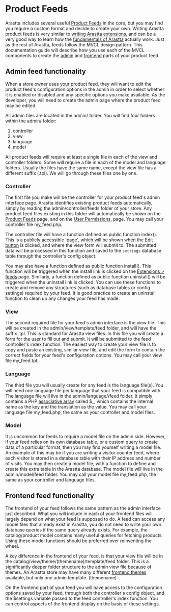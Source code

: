 Product Feeds
=============

Arastta includes several useful [Product Feeds](docs/user-manual/extensions/feeds) in the core, but you may find you require a custom format and decide to create your own. Writing Arastta product feeds is very similar to [writing Arastta extensions](docs/developers/mvc-structure), and can be a very good way to learn how the [fundamentals of Arastta](docs/developers/loading-files) actually work. Just as the rest of Arastta, feeds follow the MVCL design pattern. This documentation guide will describe how you use each of the MVCL components to create the [admin](docs/user-manual/admin-panel) and [frontend](docs/user-manual/store-front) parts of your product feed.

Admin feed functionality
------------------------

When a store owner uses your product feed, they will want to edit the product feed's configuration options in the admin in order to select whether it is enabled or disabled and any specific options you make available. As the developer, you will need to create the admin page where the product feed may be edited.

All admin files are located in the admin/ folder. You will find four folders within the admin/ folder:

1. controller
2. view
3. language
4. model

All product feeds will require at least a single file in each of the view and controller folders. Some will require a file in each of the model and language folders. Usually the files have the same name, except the view file has a different suffix (.tpl). We will go through these files one by one.

### Controller

The first file you make will be the controller for your product feed's admin interface page. Arastta identifies existing product feeds automatically, simply by reading the admin/controller/feeds folder of your store. Any product feed files existing in this folder will automatically be shown on the [Product Feeds](docs/user-manual/extensions/feeds) page, and on the [User Permissions](docs/user-manual/system/users/groups), page. You may call your controller file my_feed.php.

The controller file will have a function defined as public function index(). This is a publicly accessible 'page', which will be shown when the [Edit button](extension/module/edit/) is clicked, and where the view form will submit to. The submitted data will be processed in this function and saved to the `settings` database table through the controller's config object.

You may also have a function defined as public function install(). This function will be triggered when the install link is clicked on the [Extensions > feeds](docs/user-manual/appearance/modules/overview) page. Similarly, a function defined as public function uninstall() will be triggered when the uninstall link is clicked. You can use these functions to create and remove any structures (such as database tables or config settings) required by your feed. It is good practice to create an uninstall function to clean up any changes your feed has made.

### View

The second required file for your feed's admin interface is the view file. This will be created in the admin/view/template/feed folder, and will have the suffix .tpl. This is standard for Arastta view files. In this file you will create a form for the user to fill out and submit. It will be submitted to the feed controller's index function. The easiest way to create your view file is to copy and paste an existing, similar view file, and edit the form to contain the correct fields for your feed's configuration options. You may call your view file my_feed.tpl.

### Language

The third file you will usually create for any feed is the language file(s). You will need one language file per language that your feed is compatible with. The language file will live in the admin/language/<language name>/feed folder. It simply contains a PHP [associative array](http://php.net/manual/en/language.types.array.php) called $_, which contains the internal name as the key and the translation as the value. You may call your language file my_feed.php, the same as your controller and model files.

### Model

It is uncommon for feeds to require a model file on the admin side. However, if your feed relies on its own database table, or a custom query to create data of a particular format, then you may find yourself writing a model file. An example of this may be if you are writing a visitor counter feed, where each visitor is stored in a database table with their IP address and number of visits. You may then create a model file, with a function to define and create this extra table in the Arastta database. The model file will live in the admin/model/feed folder. You may call your model file my_feed.php, the same as your controller and language files.

Frontend feed functionality
---------------------------

The frontend of your feed follows the same pattern as the admin interface just described. What you will include in each of your frontend files will largely depend on what your feed is supposed to do. A feed can access any model files that already exist in Arastta, you do not need to write your own database queries if the same query already exists. For example, the catalog/product model contains many useful queries for fetching products. Using these model functions should be preferred over reinventing the wheel.

A key difference in the frontend of your feed, is that your view file will be in the catalog/view/theme/(themename)/template/feed folder. This is a significantly deeper folder structure to the admin view file because of themes. An Arastta store may have many different [frontend themes]([http://themes.arastta.pro/](http://themes.arastta.pro/)) available, but only one admin template. (themename)

On the frontend part of your feed you will have access to the configuration options saved by your feed, through both the controller's config object, and the $settings variable passed to the feed controller's index function. You can control aspects of the frontend display on the basis of these settings.
